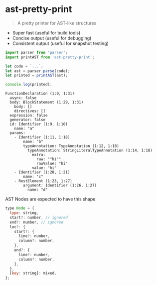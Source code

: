# ast-pretty-print

> A pretty printer for AST-like structures

- Super fast (useful for build tools)
- Concise output (useful for debugging)
- Consistent output (useful for snapshot testing)

```js
import parser from 'parser';
import printAST from 'ast-pretty-print';

let code = `...`;
let ast = parser.parse(code);
let printed = printAST(ast);

console.log(printed);
```

```
FunctionDeclaration (1:0, 1:31)
  async: false
  body: BlockStatement (1:29, 1:31)
    body: []
    directives: []
  expression: false
  generator: false
  id: Identifier (1:9, 1:10)
    name: "a"
  params:
    - Identifier (1:11, 1:18)
        name: "b"
        typeAnnotation: TypeAnnotation (1:12, 1:18)
          typeAnnotation: StringLiteralTypeAnnotation (1:14, 1:18)
            extra:
              raw: ""hi""
              rawValue: "hi"
            value: "hi"
    - Identifier (1:20, 1:21)
        name: "c"
    - RestElement (1:23, 1:27)
        argument: Identifier (1:26, 1:27)
          name: "d"
```

AST Nodes are expected to have this shape:

```js
type Node = {
  type: string,
  start?: number, // ignored
  end?: number, // ignored
  loc?: {
    start?: {
      line?: number,
      column?: number,
    },
    end?: {
      line?: number,
      column?: number,
    },
  },
  [key: string]: mixed,
};
```
